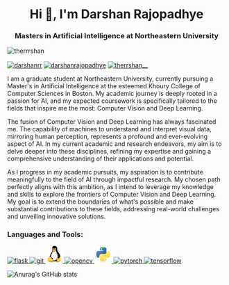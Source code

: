 <h1 align="center">Hi 👋, I'm Darshan Rajopadhye</h1>
<h3 align="center">Masters in Artificial Intelligence at Northeastern University</h3>

<p align="left"> <img src="https://komarev.com/ghpvc/?username=therrrshan&label=Profile%20views&color=0e75b6&style=flat" alt="therrrshan" /> </p>

<p align="left">
<a href="https://linkedin.com/in/darshanrr" target="blank"><img align="center" src="https://raw.githubusercontent.com/rahuldkjain/github-profile-readme-generator/master/src/images/icons/Social/linked-in-alt.svg" alt="darshanrr" height="30" width="40" /></a>
<a href="https://kaggle.com/darshanrajopadhye" target="blank"><img align="center" src="https://raw.githubusercontent.com/rahuldkjain/github-profile-readme-generator/master/src/images/icons/Social/kaggle.svg" alt="darshanrajopadhye" height="30" width="40" /></a>
<a href="https://www.leetcode.com/therrshan__" target="blank"><img align="center" src="https://raw.githubusercontent.com/rahuldkjain/github-profile-readme-generator/master/src/images/icons/Social/leet-code.svg" alt="therrshan__" height="30" width="40" /></a>
</p>

I am a graduate student at Northeastern University, currently pursuing a Master's in Artificial Intelligence at the esteemed Khoury College of Computer Sciences in Boston. My academic journey is deeply rooted in a passion for AI, and my expected coursework is specifically tailored to the fields that inspire me the most: Computer Vision and Deep Learning.

The fusion of Computer Vision and Deep Learning has always fascinated me. The capability of machines to understand and interpret visual data, mirroring human perception, represents a profound and ever-evolving aspect of AI. In my current academic and research endeavors, my aim is to delve deeper into these disciplines, refining my expertise and gaining a comprehensive understanding of their applications and potential.

As I progress in my academic pursuits, my aspiration is to contribute meaningfully to the field of AI through impactful research. My chosen path perfectly aligns with this ambition, as I intend to leverage my knowledge and skills to explore the frontiers of Computer Vision and Deep Learning. My goal is to extend the boundaries of what's possible and make substantial contributions to these fields, addressing real-world challenges and unveiling innovative solutions.

<h3 align="left">Languages and Tools:</h3>
<p align="left"> <a href="https://flask.palletsprojects.com/" target="_blank" rel="noreferrer"> <img src="https://www.vectorlogo.zone/logos/pocoo_flask/pocoo_flask-icon.svg" alt="flask" width="40" height="40"/> </a> <a href="https://git-scm.com/" target="_blank" rel="noreferrer"> <img src="https://www.vectorlogo.zone/logos/git-scm/git-scm-icon.svg" alt="git" width="40" height="40"/> </a> <a href="https://www.linux.org/" target="_blank" rel="noreferrer"> <img src="https://raw.githubusercontent.com/devicons/devicon/master/icons/linux/linux-original.svg" alt="linux" width="40" height="40"/> </a> <a href="https://opencv.org/" target="_blank" rel="noreferrer"> <img src="https://www.vectorlogo.zone/logos/opencv/opencv-icon.svg" alt="opencv" width="40" height="40"/> </a> <a href="https://www.python.org" target="_blank" rel="noreferrer"> <img src="https://raw.githubusercontent.com/devicons/devicon/master/icons/python/python-original.svg" alt="python" width="40" height="40"/> </a> <a href="https://pytorch.org/" target="_blank" rel="noreferrer"> <img src="https://www.vectorlogo.zone/logos/pytorch/pytorch-icon.svg" alt="pytorch" width="40" height="40"/> </a> <a href="https://www.tensorflow.org" target="_blank" rel="noreferrer"> <img src="https://www.vectorlogo.zone/logos/tensorflow/tensorflow-icon.svg" alt="tensorflow" width="40" height="40"/> </a> </p>

![Anurag's GitHub stats](https://github-readme-stats.vercel.app/api?username=therrshan&show_icons=true&theme=transparent&hide_rank=true&hide=issues,contribs)

  
  

<br/>  
